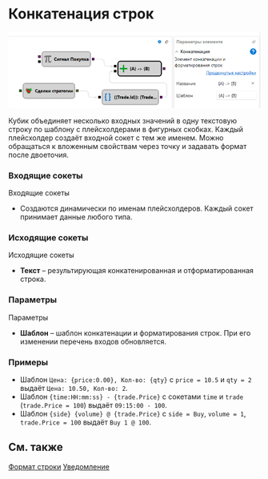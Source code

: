 # Конкатенация строк

![Designer String Concat 00](../../../../../../images/designer_string_concat_00.png)

Кубик объединяет несколько входных значений в одну текстовую строку по шаблону с
плейсхолдерами в фигурных скобках. Каждый плейсхолдер создаёт входной сокет с тем
же именем. Можно обращаться к вложенным свойствам через точку и задавать формат
после двоеточия.

### Входящие сокеты

Входящие сокеты

- Создаются динамически по именам плейсхолдеров. Каждый сокет принимает данные любого типа.

### Исходящие сокеты

Исходящие сокеты

- **Текст** – результирующая конкатенированная и отформатированная строка.

### Параметры

Параметры

- **Шаблон** – шаблон конкатенации и форматирования строк. При его изменении перечень входов обновляется.

### Примеры

- Шаблон `Цена: {price:0.00}, Кол-во: {qty}` с `price = 10.5` и `qty = 2`
  выдаёт `Цена: 10.50, Кол-во: 2`.
- Шаблон `{time:HH:mm:ss} - {trade.Price}` с сокетами `time` и `trade`
  (`trade.Price = 100`) выдаёт `09:15:00 - 100`.
- Шаблон `{side} {volume} @ {trade.Price}` с `side = Buy`, `volume = 1`,
  `trade.Price = 100` выдаёт `Buy 1 @ 100`.

## См. также

[Формат строки](string_format.md)
[Уведомление](notification.md)

